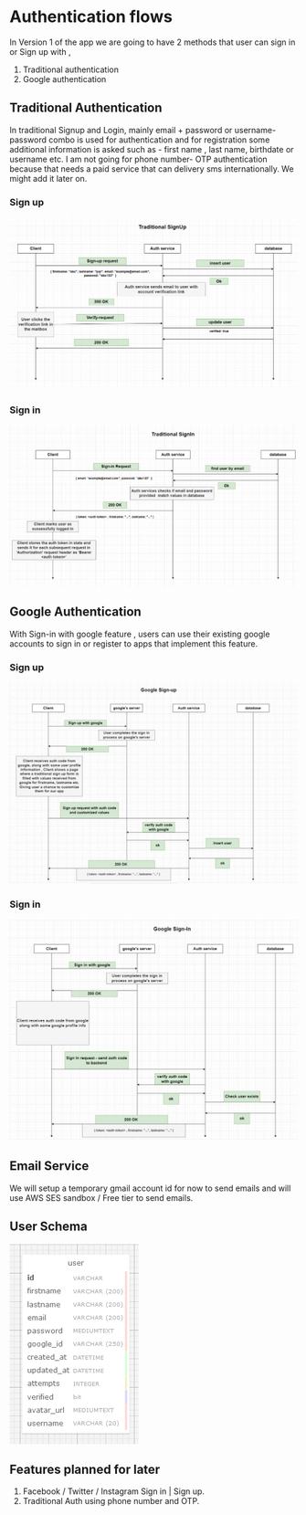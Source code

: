 # Authentication flows

In Version 1 of the app we are going to have 2 methods that user can sign in or Sign up with ,

1. Traditional authentication
2. Google authentication

## Traditional Authentication

In traditional Signup and Login, mainly email + password or username-password combo is used for authentication and for registration some additional information is asked such as - first name , last name, birthdate or username etc. I am not going for phone number- OTP authentication because that needs a paid service that can delivery sms internationally. We might add it later on.

### Sign up

![Sign up flow](./traditional_sign_up_flow.png)

### Sign in

![Sign in flow](./traditional_signin_flow.png)

## Google Authentication

With Sign-in with google feature , users can use their existing google accounts to sign in or register to apps that implement this feature.

### Sign up

![Google Sign up](./google_sign_up.png)

### Sign in

![Google Sign in](./google_sign_in.png)

## Email Service

We will setup a temporary gmail account id for now to send emails and will use AWS SES sandbox / Free tier to send emails.

## User Schema

![user table schema](./user_schema.png)

## Features planned for later

1. Facebook / Twitter / Instagram Sign in | Sign up.
2. Traditional Auth using phone number and OTP.
